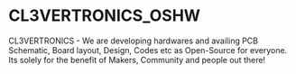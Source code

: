 # CL3VERTRONICS_OSHW
 CL3VERTRONICS - We are developing hardwares and availing PCB Schematic, Board layout, Design, Codes etc as Open-Source for everyone. Its solely for the benefit of Makers, Community and people out there!
